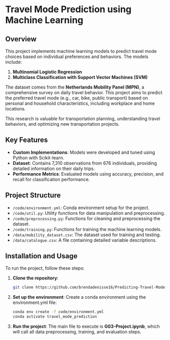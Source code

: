 # Travel Mode Prediction using Machine Learning

## Overview
This project implements machine learning models to predict travel mode choices based on individual preferences and behaviors. The models include:
1. **Multinomial Logistic Regression**
2. **Multiclass Classification with Support Vector Machines (SVM)**

The dataset comes from the **Netherlands Mobility Panel (MPN)**, a comprehensive survey on daily travel behavior. This project aims to predict the preferred travel mode (e.g., car, bike, public transport) based on personal and household characteristics, including workplace and home locations.

This research is valuable for transportation planning, understanding travel behaviors, and optimizing new transportation projects.

## Key Features
- **Custom Implementations**: Models were developed and tuned using Python with Scikit-learn.
- **Dataset**: Contains 7,310 observations from 676 individuals, providing detailed information on their daily trips.
- **Performance Metrics**: Evaluated models using accuracy, precision, and recall for classification performance.

## Project Structure
- `/code/environment.yml`: Conda environment setup for the project.
- `/code/util.py`: Utility functions for data manipulation and preprocessing.
- `/code/preprocessing.py`: Functions for cleaning and preprocessing the dataset.
- `/code/training.py`: Functions for training the machine learning models.
- `/data/mobility_dataset.csv`: The dataset used for training and testing.
- `/data/catalogue.csv`: A file containing detailed variable descriptions.

## Installation and Usage
To run the project, follow these steps:

1. **Clone the repository**:
   ```bash
   git clone https://github.com/brendadenisse16/Predicting-Travel-Mode-Choices-with-Logistic-Regression-and-SVM.git
2. **Set up the environment**:
   Create a conda environment using the environment.yml file:
   ```bash
   conda env create -f code/environment.yml
   conda activate travel_mode_prediction

3. **Run the project**:
    The main file to execute is **G03-Project.ipynb**, which will call all data preprocessing, training, and evaluation steps.

